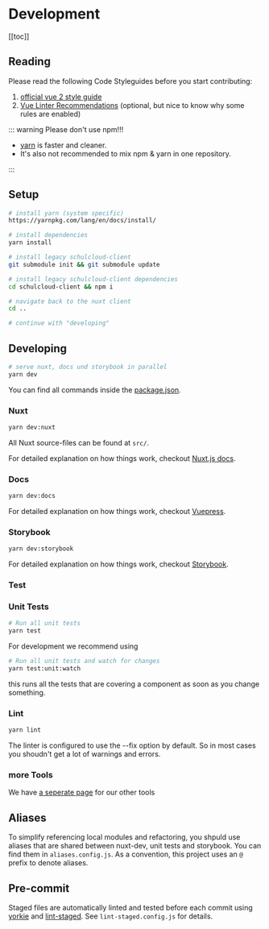 # Development

[[toc]]

## Reading

Please read the following Code Styleguides before you start contributing:

1. [official vue 2 style guide](https://vuejs.org/v2/style-guide/)
1. [Vue Linter Recommendations](https://eslint.vuejs.org/user-guide/) (optional, but nice to know why some rules are enabled)

::: warning Please don't use npm!!!

- [yarn](https://yarnpkg.com/lang/en/docs/install/) is faster and cleaner.
- It's also not recommended to mix npm & yarn in one repository.

:::

## Setup

```bash
# install yarn (system specific)
https://yarnpkg.com/lang/en/docs/install/

# install dependencies
yarn install

# install legacy schulcloud-client
git submodule init && git submodule update

# install legacy schulcloud-client dependencies
cd schulcloud-client && npm i

# navigate back to the nuxt client
cd ..

# continue with "developing"
```

## Developing

```bash
# serve nuxt, docs und storybook in parallel
yarn dev
```

You can find all commands inside the [package.json](./package.json).

### Nuxt

```bash
yarn dev:nuxt
```

All Nuxt source-files can be found at `src/`.

For detailed explanation on how things work, checkout [Nuxt.js docs](https://nuxtjs.org).

### Docs

```bash
yarn dev:docs
```

For detailed explanation on how things work, checkout [Vuepress](https://vuepress.vuejs.org/guide/).

### Storybook

```bash
yarn dev:storybook
```

For detailed explanation on how things work, checkout [Storybook](https://storybook.js.org/).

### Test

### Unit Tests

```bash
# Run all unit tests
yarn test
```

For development we recommend using

```bash
# Run all unit tests and watch for changes
yarn test:unit:watch
```

this runs all the tests that are covering a component as soon as you change something.

### Lint

```bash
yarn lint
```

The linter is configured to use the --fix option by default. So in most cases you shoudn't get a lot of warnings and errors.

### more Tools

We have [a seperate page](/2-Tools.html) for our other tools

## Aliases

To simplify referencing local modules and refactoring, you shpuld use aliases that are shared between nuxt-dev, unit tests and storybook. You can find them in `aliases.config.js`. As a convention, this project uses an `@` prefix to denote aliases.

## Pre-commit

Staged files are automatically linted and tested before each commit using [yorkie](https://www.npmjs.com/package/yorkie) and [lint-staged](https://github.com/okonet/lint-staged). See `lint-staged.config.js` for details.
